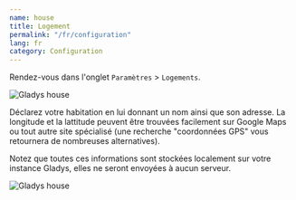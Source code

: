 ```yaml
---
name: house
title: Logement
permalink: "/fr/configuration"
lang: fr
category: Configuration
---
```


Rendez-vous dans l'onglet `Paramètres` > `Logements`.

<img alt="Gladys house" src="{{site.baseurl}}/assets/image/configuration/house_1-fr.png" class="img-responsive"/>

Déclarez votre habitation en lui donnant un nom ainsi que son adresse. La longitude et la lattitude peuvent être trouvées facilement sur Google Maps ou tout autre site spécialisé (une recherche "coordonnées GPS" vous retournera de nombreuses alternatives).

Notez que toutes ces informations sont stockées localement sur votre instance Gladys, elles ne seront envoyées à aucun serveur.

<img alt="Gladys house" src="{{site.baseurl}}/assets/image/configuration/house_2-fr.png" class="img-responsive"/>

